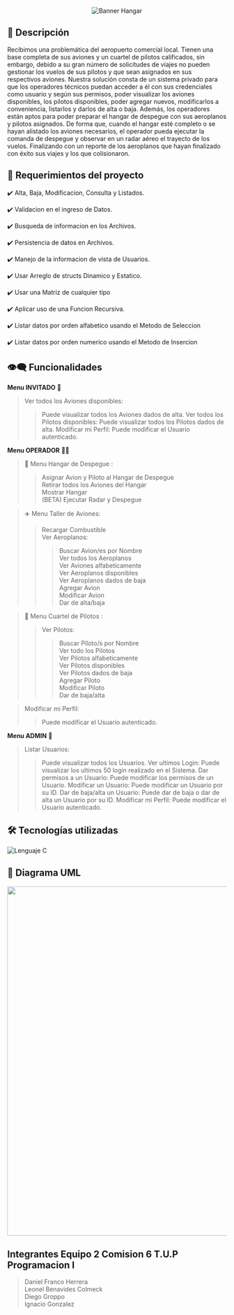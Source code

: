 <p align="center">
  <img src="https://github.com/DanielHerrer/TP_Hangar_UTN/assets/100254429/351012e1-da2b-4988-bb6c-e6163b9d4505" alt="Banner Hangar">
</p>

## :bookmark_tabs: Descripción

Recibimos una problemática del aeropuerto comercial local. Tienen una base completa de
sus aviones y un cuartel de pilotos calificados, sin embargo, debido a su gran número de
solicitudes de viajes no pueden gestionar los vuelos de sus pilotos y que sean asignados en
sus respectivos aviones.
Nuestra solución consta de un sistema privado para que los operadores técnicos puedan
acceder a él con sus credenciales como usuario y según sus permisos, poder visualizar los
aviones disponibles, los pilotos disponibles, poder agregar nuevos, modificarlos a
conveniencia, listarlos y darlos de alta o baja.
Además, los operadores están aptos para poder preparar el hangar de despegue con sus
aeroplanos y pilotos asignados. De forma que, cuando el hangar esté completo o se hayan
alistado los aviones necesarios, el operador pueda ejecutar la comanda de despegue y
observar en un radar aéreo el trayecto de los vuelos. Finalizando con un reporte de los
aeroplanos que hayan finalizado con éxito sus viajes y los que colisionaron.
 
## 🧾 Requerimientos del proyecto 

✔️ Alta, Baja, Modificacion, Consulta y Listados.

✔️ Validacion en el ingreso de Datos.

✔️ Busqueda de informacion en los Archivos.

✔️ Persistencia de datos en Archivos.

✔️ Manejo de la informacion de vista de Usuarios.

✔️ Usar Arreglo de structs Dinamico y Estatico.

✔️ Usar una Matriz de cualquier tipo

✔️ Aplicar uso de una Funcion Recursiva.

✔️  Listar datos por orden alfabetico usando el Metodo de Seleccion

✔️  Listar datos por orden numerico usando el Metodo de Insercion

## 👁‍🗨 Funcionalidades 

**Menu INVITADO** 📍

>Ver todos los Aviones disponibles:
>>Puede visualizar todos los Aviones dados de alta.
>Ver todos los Pilotos disponibles:
>>Puede visualizar todos los Pilotos dados de alta. 
>Modificar mi Perfil:
>>Puede modificar el Usuario autenticado. 

**Menu OPERADOR** 👨‍💼

>🚥 Menu Hangar de Despegue :
>>Asignar Avion y Piloto al Hangar de Despegue<br>
>>Retirar todos los Aviones del Hangar<br>
>>Mostrar Hangar<br>
>>(BETA) Ejecutar Radar y Despegue<br>

>✈️ Menu Taller de Aviones:
>>Recargar Combustible<br>
>>Ver Aeroplanos:<br>
>>>Buscar Avion/es por Nombre<br>
>>>Ver todos los Aeroplanos<br>
>>>Ver Aviones alfabeticamente<br>
>>>Ver Aeroplanos disponibles<br>
>>>Ver Aeroplanos dados de baja<br>
>>Agregar Avion<br>
>>Modificar Avion<br>
>>Dar de alta/baja<br>

>👥 Menu Cuartel de Pilotos :
>>Ver Pilotos:<br>
>>>Buscar Piloto/s por Nombre<br>
>>>Ver todo los Pilotos<br>
>>>Ver Pilotos alfabeticamente<br>
>>>Ver Pilotos disponibles<br>
>>>Ver Pilotos dados de baja<br>
>>Agregar Piloto<br>
>>Modificar Piloto<br>
>>Dar de baja/alta<br>

>Modificar mi Perfil:
>>Puede modificar el Usuario autenticado. 

**Menu ADMIN** 👑

>Listar Usuarios:
>>Puede visualizar todos los Usuarios.
>Ver ultimos Login:
>>Puede visualizar los ultimos 50 login realizado en el Sistema. 
>Dar permisos a un Usuario:
>>Puede modificar los permisos de un Usuario. 
>Modificar un Usuario:
>>Puede modificar un Usuario por su ID. 
>Dar de baja/alta un Usuario:
>>Puede dar de baja o dar de alta un Usuario por su ID. 
>Modificar mi Perfil:
>>Puede modificar el Usuario autenticado. 

## 🛠️ Tecnologías utilizadas

![Lenguaje C](https://skillicons.dev/icons?i=c)

## :open_file_folder: Diagrama UML

<h5 align="center"><img src="https://github.com/DanielHerrer/TP_Hangar_UTN/assets/100254429/93134b74-e8b0-48f5-88ed-a05fa07eabd6" width=800></h5>

## Integrantes Equipo 2 Comision 6 T.U.P Programacion I

>Daniel Franco Herrera<br>
>Leonel Benavides Colmeck<br>
>Diego Groppo<br>
>Ignacio Gonzalez<br>